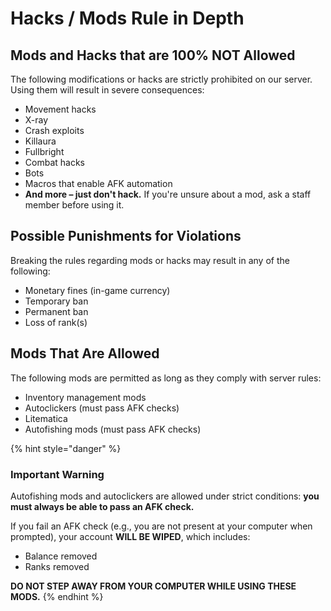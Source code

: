 # Hacks / Mods Rule in Depth

## **Mods and Hacks that are 100% NOT Allowed**

The following modifications or hacks are strictly prohibited on our server. Using them will result in severe consequences:

- Movement hacks
- X-ray
- Crash exploits
- Killaura
- Fullbright
- Combat hacks
- Bots
- Macros that enable AFK automation
- **And more – just don't hack.** If you're unsure about a mod, ask a staff member before using it.

## **Possible Punishments for Violations**

Breaking the rules regarding mods or hacks may result in any of the following:

- Monetary fines (in-game currency)
- Temporary ban
- Permanent ban
- Loss of rank(s)

## **Mods That Are Allowed**

The following mods are permitted as long as they comply with server rules:

- Inventory management mods
- Autoclickers (must pass AFK checks)
- Litematica
- Autofishing mods (must pass AFK checks)

{% hint style="danger" %}
### Important Warning

Autofishing mods and autoclickers are allowed under strict conditions: **you must always be able to pass an AFK check.**

If you fail an AFK check (e.g., you are not present at your computer when prompted), your account **WILL BE WIPED**, which includes:

- Balance removed
- Ranks removed

**DO NOT STEP AWAY FROM YOUR COMPUTER WHILE USING THESE MODS.**
{% endhint %}
